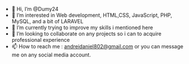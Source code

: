 - 👋 Hi, I’m @Dumy24
- 👀 I’m interested in Web development, HTML,CSS, JavaScript, PHP, MySQL, and a bit of LARAVEL
- 🌱 I’m currently trying to improve my skills i mentioned here
- 💞️ I’m looking to collaborate on any projects so i can to acquire professional experience
- 📫 How to reach me : andreidaniel802@gmail.com or you can message me on any social media account.



<!---
Dumy24/Dumy24 is a ✨ special ✨ repository because its `README.md` (this file) appears on your GitHub profile.
You can click the Preview link to take a look at your changes.
--->
